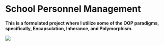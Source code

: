 # School Personnel Management
<b>This is a formulated project where I utilize some of the OOP paradigms, specifically, Encapsulation, Inherance, and Polymorphism.</b>

<img src="https://i.imgur.com/OoKi2GK.png"/>
